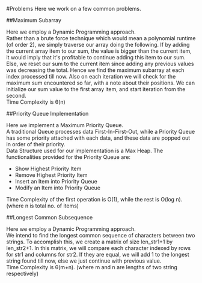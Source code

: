 #Problems
Here we work on a few common problems.

##Maximum Subarray

Here we employ a Dynamic Programming approach.<br>
Rather than a brute force technique which would mean a polynomial runtime (of order 2), we simply traverse our array doing the following. If by adding the current array item to our sum, the value is bigger than the current item, it would imply that it's profitable to continue adding this item to our sum. Else, we reset our sum to the current item since adding any previous values was decreasing the total. Hence we find the maximum subarray at each index processed till now. Also on each iteration we will check for the maximum sum encountered so far, with a note about their positions. We can initialize our sum value to the first array item, and start iteration from the second.<br>
Time Complexity is &theta;(n)

##Priority Queue Implementation

Here we implement a Maximum Priority Queue.<br>
A traditional Queue processes data First-In-First-Out, while a Priority Queue has some priority attached with each data, and these data are popped out in order of their priority.<br>
Data Structure used for our implementation is a Max Heap. The functionalities provided for the Priority Queue are:
<ul>
	<li>Show Highest Priority Item</li>
	<li>Remove Highest Priority Item</li>
	<li>Insert an Item into Priority Queue</li>
	<li>Modify an Item into Priority Queue</li>
</ul>
Time Complexity of the first operation is O(1), while the rest is O(log n). (where n is total no. of items)

##Longest Common Subsequence

Here we employ a Dynamic Programming approach.<br>
We intend to find the longest common sequence of characters between two strings. To accomplish this, we create a matrix of size len_str1+1 by len_str2+1. In this matrix, we will compare each character indexed by rows for str1 and columns for str2. If they are equal, we will add 1 to the longest string found till now, else we just continue with previous value.<br>
Time Complexity is &theta;(m+n). (where m and n are lengths of two string respectively)